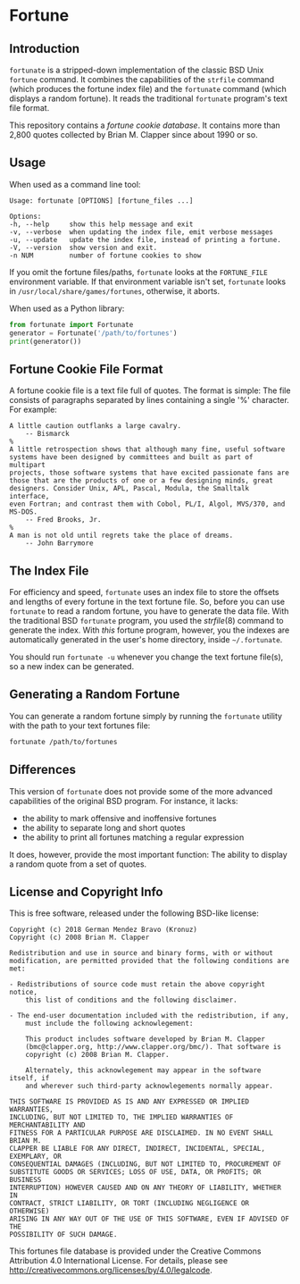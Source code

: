 # Fortune

## Introduction

`fortunate` is a stripped-down implementation of the classic BSD Unix
`fortune` command. It combines the capabilities of the `strfile` command
(which produces the fortune index file) and the `fortunate` command (which
displays a random fortune). It reads the traditional `fortunate` program's
text file format.

This repository contains a *fortune cookie database*. It contains more than
2,800 quotes collected by Brian M. Clapper since about 1990 or so.


## Usage

When used as a command line tool:

    Usage: fortunate [OPTIONS] [fortune_files ...]

    Options:
    -h, --help     show this help message and exit
    -v, --verbose  when updating the index file, emit verbose messages
    -u, --update   update the index file, instead of printing a fortune.
    -V, --version  show version and exit.
    -n NUM         number of fortune cookies to show

If you omit the fortune files/paths, `fortunate` looks at the `FORTUNE_FILE`
environment variable. If that environment variable isn't set, `fortunate`
looks in `/usr/local/share/games/fortunes`, otherwise, it aborts.

When used as a Python library:

```python
from fortunate import Fortunate
generator = Fortunate('/path/to/fortunes')
print(generator())
```


## Fortune Cookie File Format

A fortune cookie file is a text file full of quotes. The format is simple:
The file consists of paragraphs separated by lines containing a single '%'
character. For example:

    A little caution outflanks a large cavalry.
        -- Bismarck
    %
    A little retrospection shows that although many fine, useful software
    systems have been designed by committees and built as part of multipart
    projects, those software systems that have excited passionate fans are
    those that are the products of one or a few designing minds, great
    designers. Consider Unix, APL, Pascal, Modula, the Smalltalk interface,
    even Fortran; and contrast them with Cobol, PL/I, Algol, MVS/370, and
    MS-DOS.
        -- Fred Brooks, Jr.
    %
    A man is not old until regrets take the place of dreams.
        -- John Barrymore


## The Index File

For efficiency and speed, `fortunate` uses an index file to store the offsets
and lengths of every fortune in the text fortune file. So, before you can use
`fortunate` to read a random fortune, you have to generate the data file. With
the traditional BSD `fortunate` program, you used the _strfile_(8) command
to generate the index. With _this_ fortune program, however, you the indexes
are automatically generated in the user's home directory, inside `~/.fortunate`.

You should run `fortunate -u` whenever you change the text fortune file(s),
so a new index can be generated.


## Generating a Random Fortune

You can generate a random fortune simply by running the `fortunate` utility
with the path to your text fortunes file:

```sh
fortunate /path/to/fortunes
```


## Differences

This version of `fortunate` does not provide some of the more advanced
capabilities of the original BSD program. For instance, it lacks:

- the ability to mark offensive and inoffensive fortunes
- the ability to separate long and short quotes
- the ability to print all fortunes matching a regular expression

It does, however, provide the most important function: The ability to display
a random quote from a set of quotes.


## License and Copyright Info

This is free software, released under the following BSD-like license:

    Copyright (c) 2018 German Mendez Bravo (Kronuz)
    Copyright (c) 2008 Brian M. Clapper

    Redistribution and use in source and binary forms, with or without
    modification, are permitted provided that the following conditions are met:

    - Redistributions of source code must retain the above copyright notice,
        this list of conditions and the following disclaimer.

    - The end-user documentation included with the redistribution, if any,
        must include the following acknowlegement:

        This product includes software developed by Brian M. Clapper
        (bmc@clapper.org, http://www.clapper.org/bmc/). That software is
        copyright (c) 2008 Brian M. Clapper.

        Alternately, this acknowlegement may appear in the software itself, if
        and wherever such third-party acknowlegements normally appear.

    THIS SOFTWARE IS PROVIDED AS IS AND ANY EXPRESSED OR IMPLIED WARRANTIES,
    INCLUDING, BUT NOT LIMITED TO, THE IMPLIED WARRANTIES OF MERCHANTABILITY AND
    FITNESS FOR A PARTICULAR PURPOSE ARE DISCLAIMED. IN NO EVENT SHALL BRIAN M.
    CLAPPER BE LIABLE FOR ANY DIRECT, INDIRECT, INCIDENTAL, SPECIAL, EXEMPLARY, OR
    CONSEQUENTIAL DAMAGES (INCLUDING, BUT NOT LIMITED TO, PROCUREMENT OF
    SUBSTITUTE GOODS OR SERVICES; LOSS OF USE, DATA, OR PROFITS; OR BUSINESS
    INTERRUPTION) HOWEVER CAUSED AND ON ANY THEORY OF LIABILITY, WHETHER IN
    CONTRACT, STRICT LIABILITY, OR TORT (INCLUDING NEGLIGENCE OR OTHERWISE)
    ARISING IN ANY WAY OUT OF THE USE OF THIS SOFTWARE, EVEN IF ADVISED OF THE
    POSSIBILITY OF SUCH DAMAGE.

This fortunes file database is provided under the Creative Commons Attribution
4.0 International License. For details, please see
<http://creativecommons.org/licenses/by/4.0/legalcode>.
